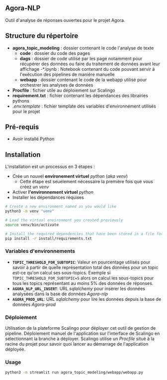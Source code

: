 ## Agora-NLP

Outil d'analyse de réponses ouvertes pour le projet Agora.

## Structure du répertoire

- **agora_topic_modeling** : dossier contenant le code l'analyse de texte
  - **code** : dossier du code des pages
  - **dags** : dossier de code utilisé par les page notamment pour récupérer des données ou faire du traitement de données avant leur affichage
  -*.ipynb : Notebook contenant du code pouvant servir à l'exécution des pipelines de manière manuelle 
  - **webapp** : dossier contenant le code de la webapp utilisé pour orchestrer les analyses de données
- **Procfile** : fichier utile au déploiement sur Scalingo
- **requirement.txt** : fichier contenant les dépendances des librairies pythons
- *.env.template* : fichier template des variables d'environnement utilisés pour le projet


## Pré-requis

- Avoir installé Python

## Installation

L'installation est un processus en 3 étapes :
- Crée un nouvel **environement virtuel** *python* (*aka venv*)
  - Cette étape est seuelement nécessaire la première fois que vous créez un *venv*
- Activer **l'environnement virtuel** *python*
- Installer les dépendances requises

```sh
# Create a new environment named as you would like
python3 -m venv "venv"
```

```sh
# Load the virtual environment you created previously
source venv/bin/activate
```

```sh
# Install the required dependencies that have been stored in a file for the occasion
pip install -r install/requirements.txt
```

### Variables d'environnements

- **`TOPIC_THRESHOLD_FOR_SUBTOPIC`**: Valeur en pourcentage utilisés pour savoir à partir de quelle représentation total des données pour un topic est-ce qu'on calcul ses sous-topics. Exemple si `TOPIC_THRESHOLD_FOR_SUBTOPIC=5` alors on calcul les sous-topics pour tous les topics représentant au moins 5% des données de réponses.
- **`AGORA_NLP_URL_INSERT`**: URL *sqlalchemy* pour insérer les données analysées dans la base de données *Agora-nlp*
- **`AGORA_PROD_URL`**: URL *sqlalchemy* pour lire les données depuis la base de données *Agora-prod*


### Déploiement
Utilisation de la plateforme Scalingo pour déployer cet outil de gestion de pipeline.
Déploiement manuel de l'application sur l'interface de Scalingo en sélectionnant la branche à déployer.
Scalingo utilise un *Procfile* situé à la racine du projet pour savoir quoi lancer au démarrage de l'application déployée.

### Usage

```sh
python3 -m streamlit run agora_topic_modeling/webapp/webapp.py
```

